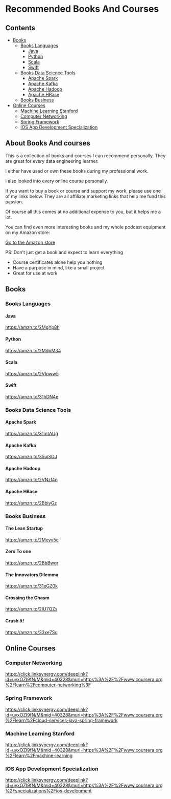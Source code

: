 Recommended Books And Courses
=============================

## Contents
- [Books](BooksAndCourses.md#introduction)
  - [Books Languages](BooksAndCourses.md#introduction)
    - [Java](BooksAndCourses.md#introduction)
    - [Python](BooksAndCourses.md#introduction)
    - [Scala](BooksAndCourses.md#introduction)
    - [Swift](BooksAndCourses.md#introduction)
  - [Books Data Science Tools](BooksAndCourses.md#introduction)
    - [Apache Spark](BooksAndCourses.md#introduction)
    - [Apache Kafka](BooksAndCourses.md#introduction)
    - [Apache Hadoop](BooksAndCourses.md#introduction)
    - [Apache HBase](BooksAndCourses.md#introduction)
  - [Books Business](BooksAndCourses.md#introduction)
- [Online Courses](BooksAndCourses#introduction)
  - [Machine Learning Stanford](BooksAndCourses.md#introduction)
  - [Computer Networking](BooksAndCourses.md#introduction)
  - [Spring Framework](BooksAndCourses.md#introduction)
  - [IOS App Development Specialization](BooksAndCourses.md#introduction)

## About Books And courses

This is a collection of books and courses I can recommend personally.
They are great for every data engineering learner.

I either have used or own these books during my professional work.

I also looked into every online course personally.

If you want to buy a book or course and support my work, please use one of my links below. They are all affiliate marketing links that help me fund this passion.

Of course all this comes at no additional expense to you, but it helps me a lot.

You can find even more interesting books and my whole podcast equipment on my Amazon store:

[Go to the Amazon store](www.amazon.com/shop/plumbersofdatascience)



PS: Don't just get a book and expect to learn everything
  - Course certificates alone help you nothing
  - Have a purpose in mind, like a small project
  - Great for use at work

## Books

### Books Languages

#### Java

https://amzn.to/2MgYp8h

#### Python

https://amzn.to/2MdpM34

#### Scala

https://amzn.to/2VIpww5

#### Swift

https://amzn.to/31hDN4e

### Books Data Science Tools

#### Apache Spark

https://amzn.to/31mtAUg

#### Apache Kafka

https://amzn.to/35uiSOJ

#### Apache Hadoop

https://amzn.to/2VNzf4n

#### Apache HBase

https://amzn.to/2BbiyGz

### Books Business

#### The Lean Startup

https://amzn.to/2Meyv5e

#### Zero To one

https://amzn.to/2BbBwgr

#### The Innovators Dilemma

https://amzn.to/31eGZ0k

#### Crossing the Chasm

https://amzn.to/2IU7QZs

#### Crush It!

https://amzn.to/33xe7Su

## Online Courses

### Computer Networking

https://click.linksynergy.com/deeplink?id=uyxOZI9fN/M&mid=40328&murl=https%3A%2F%2Fwww.coursera.org%2Flearn%2Fcomputer-networking%3F

### Spring Framework

https://click.linksynergy.com/deeplink?id=uyxOZI9fN/M&mid=40328&murl=https%3A%2F%2Fwww.coursera.org%2Flearn%2Fcloud-services-java-spring-framework

### Machine Learning Stanford

https://click.linksynergy.com/deeplink?id=uyxOZI9fN/M&mid=40328&murl=https%3A%2F%2Fwww.coursera.org%2Flearn%2Fmachine-learning

### IOS App Development Specialization

https://click.linksynergy.com/deeplink?id=uyxOZI9fN/M&mid=40328&murl=https%3A%2F%2Fwww.coursera.org%2Fspecializations%2Fios-development
